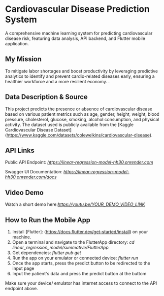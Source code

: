 # Cardiovascular Disease Prediction System
A comprehensive machine learning system for predicting cardiovascular disease risk, featuring data analysis, API backend, and Flutter mobile application.

## My Mission
To mitigate labor shortages and boost productivity by leveraging predictive analytics to identify and prevent cardio-related diseases early, ensuring a healthier workforce and a more resilient economy.
.

## Data Description & Source
This project predicts the presence or absence of cardiovascular disease based on various patient metrics such as age, gender, height, weight, blood pressure, cholesterol, glucose, smoking, alcohol consumption, and physical activity. The dataset used is publicly available from the [Kaggle Cardiovascular Disease Dataset] (https://www.kaggle.com/datasets/colewelkins/cardiovascular-disease).

## API Links
Public API Endpoint: *https://linear-regression-model-hh30.onrender.com*

Swagger UI Documentation: *https://linear-regression-model-hh30.onrender.com/docs*

## Video Demo
Watch a short demo here:*https://youtu.be/YOUR_DEMO_VIDEO_LINK*

## How to Run the Mobile App
1. Install [Flutter]: (https://docs.flutter.dev/get-started/install) on your machine.
2. Open a terminal and navigate to the FlutterApp directory:
   _cd linear_regression_model/summative/FlutterApp_
3. Get dependencies: _flutter pub get_
4. Run the app on your emulator or connected device: _flutter run_
5. Once the app starts, press the predict button to be redirected to the input page
6. Input the patient's data and press the predict button at the buttom

Make sure your device/ emulator has internet access to connect to the API endpoint above.
